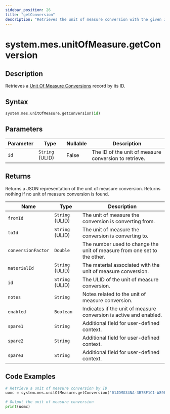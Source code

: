 ```yaml
---
sidebar_position: 26
title: "getConversion"
description: "Retrieves the unit of measure conversion with the given ID."
---
```


# system.mes.unitOfMeasure.getConversion

## Description

Retrieves a [Unit Of Measure Conversions](../../data-model/utility-models/unit-of-measure-model/unit-of-measure-conversion) record by its ID.

## Syntax

```python
system.mes.unitOfMeasure.getConversion(id)
```

## Parameters

| Parameter | Type            | Nullable | Description                                           |
|-----------|-----------------|----------|-------------------------------------------------------|
| `id`      | `String` (ULID) | False    | The ID of the unit of measure conversion to retrieve. |

## Returns

Returns a JSON representation of the unit of measure conversion. Returns nothing if no unit of measure conversion is found.

| Name               | Type            | Description                                                              |
|--------------------|-----------------|--------------------------------------------------------------------------|
| `fromId`           | `String` (ULID) | The unit of measure the conversion is converting from.                   |
| `toId`             | `String` (ULID) | The unit of measure the conversion is converting to.                     |
| `conversionFactor` | `Double`        | The number used to change the unit of measure from one set to the other. |
| `materialId`       | `String` (ULID) | The material associated with the unit of measure conversion.             |
| `id`               | `String` (ULID) | The ULID of the unit of measure conversion.                              |
| `notes`            | `String`        | Notes related to the unit of measure conversion.                         |
| `enabled`          | `Boolean`       | Indicates if the unit of measure conversion is active and enabled.       |
| `spare1`           | `String`        | Additional field for user-defined context.                               |
| `spare2`           | `String`        | Additional field for user-defined context.                               |
| `spare3`           | `String`        | Additional field for user-defined context.                               |

## Code Examples

```python
# Retrieve a unit of measure conversion by ID
uomc = system.mes.unitOfMeasure.getConversion('01JDMG34NA-3B7BF1C1-W89E99PW')

# Output the unit of measure conversion
print(uomc)
```
